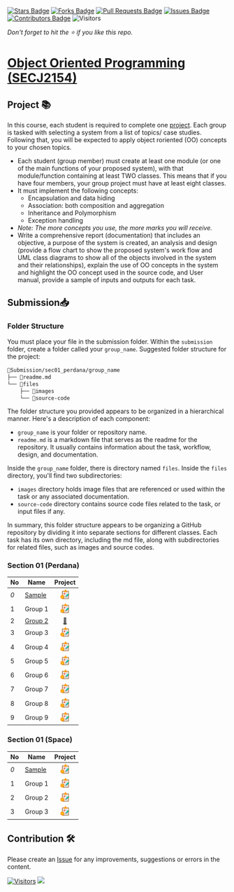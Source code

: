 [![Stars Badge](https://img.shields.io/github/stars/jjn7702/SECJ2154-OOP)](https://github.com/jjn7702/SECJ2154-OOP/stargazers)
[![Forks Badge](https://img.shields.io/github/forks/jjn7702/SECJ2154-OOP)](https://github.com/jjn7702/SECJ2154-OOP/network/members)
[![Pull Requests Badge](https://img.shields.io/github/issues-pr/jjn7702/SECJ2154-OOP)](https://github.com/jjn7702/SECJ2154-OOP/pulls)
[![Issues Badge](https://img.shields.io/github/issues/jjn7702/SECJ2154-OOP)](https://github.com/jjn7702/SECJ2154-OOP/issues)
[![Contributors Badge](https://img.shields.io/github/contributors/jjn7702/SECJ2154-OOP?color=2b9348)](https://github.com/jjn7702/SECJ2154-OOP/graphs/contributors)
![Visitors](https://api.visitorbadge.io/api/visitors?path=https%3A%2F%2Fgithub.com%2Fjjn7702%2FSECJ2154-OOP&labelColor=%23d9e3f0&countColor=%23697689&style=flat)

_Don't forget to hit the :star: if you like this repo._

# [Object Oriented Programming (SECJ2154)](/.)

## Project 📚 

In this course, each student is required to complete one [project](#project). Each group is tasked with selecting a system from a list of topics/ case studies. Following that, you will be expected to apply object roriented (OO) concepts to your chosen topics.

- Each student (group member) must create at least one module (or one of the main functions of your proposed system), with that module/function containing at least TWO classes. This means that if you have four members, your group project must have at least eight classes.
- It must implement the following concepts:
    - Encapsulation and data hiding
    - Association: both composition and aggregation
    - Inheritance and Polymorphism
    - Exception handling
- _Note: The more concepts you use, the more marks you will receive._
- Write a comprehensive report (documentation) that includes an objective, a purpose of the system is created, an analysis and design (provide a flow chart to show the proposed system's work flow and UML class diagrams to show all of the objects involved in the system and their relationships), explain the use of OO concepts in the system and highlight the OO concept used in the source code, and User manual, provide a sample of inputs and outputs for each task.

## Submission📥

### Folder Structure
You must place your file in the submission folder. Within the `submission` folder, create a folder called your  `group_name`. Suggested folder structure for the project:

```
📁Submission/sec01_perdana/group_name
├── 📄readme.md
└── 📁files
    ├── 📁images
    └── 📁source-code
```
The folder structure you provided appears to be organized in a hierarchical manner. Here's a description of each component:

- `group_name` is your folder or repository name.
- `readme.md` is a markdown file that serves as the readme for the repository. It usually contains information about the task, workflow, design, and documentation.

Inside the `group_name` folder, there is directory named `files`. Inside the `files` directory, you'll find two subdirectories:
  - `images` directory holds image files that are referenced or used within the task or any associated documentation.
  - `source-code` directory contains source code files related to the task, or input files if any.

In summary, this folder structure appears to be organizing a GitHub repository by dividing it into separate sections for different classes. Each task has its own directory, including the md file, along with subdirectories for related files, such as images and source codes.

### Section 01 (Perdana)

| No | Name | Project |
| --- | --- | :---: |
| _0_ |[Sample](../Submission/sec01_perdana/sample/readme.md) | <a href="../Submission/sec01_perdana/sample/readme.md" ><img src="../Images/clipboard.png" width="24px" height="24px" ></a> |
| 1 | Group 1 | <a href="group1" ><img src="../Images/clipboard.png" width="24px" height="24px" ></a> |
| 2 | [Group 2](../Submission/sec01_perdana/Group2/readme.md) | <a href="../Submission/sec01_perdana/Group2/readme.md" >🗿</a> |
| 3 | Group 3 | <a href="group3" ><img src="../Images/clipboard.png" width="24px" height="24px" ></a> |
| 4 | Group 4 | <a href="group4" ><img src="../Images/clipboard.png" width="24px" height="24px" ></a> |
| 5 | Group 5 | <a href="group5" ><img src="../Images/clipboard.png" width="24px" height="24px" ></a> |
| 6 | Group 6 | <a href="group6" ><img src="../Images/clipboard.png" width="24px" height="24px" ></a> |
| 7 | Group 7 | <a href="group7" ><img src="../Images/clipboard.png" width="24px" height="24px" ></a> |
| 8 | Group 8 | <a href="group8" ><img src="../Images/clipboard.png" width="24px" height="24px" ></a> |
| 9 | Group 9 | <a href="group9" ><img src="../Images/clipboard.png" width="24px" height="24px" ></a> |

### Section 01 (Space)

| No | Name | Project |
| --- | --- | :---: |
| _0_ |[Sample](../Submission/sec01_perdana/sample/readme.md) | <a href="../Submission/sec01_perdana/sample/readme.md" ><img src="../Images/clipboard.png" width="24px" height="24px" ></a> |
| 1 | Group 1 | <a href="group1" ><img src="../Images/clipboard.png" width="24px" height="24px" ></a> |
| 2 | Group 2 | <a href="group2" ><img src="../Images/clipboard.png" width="24px" height="24px" ></a> |
| 3 | Group 3 | <a href="group3" ><img src="../Images/clipboard.png" width="24px" height="24px" ></a> |


## Contribution 🛠️
Please create an [Issue](https://github.com/jjn7702/SECJ2154-OOP/issues) for any improvements, suggestions or errors in the content.

[![Visitors](https://api.visitorbadge.io/api/visitors?path=https%3A%2F%2Fgithub.com%2Fjjn7702&labelColor=%23697689&countColor=%23555555&style=plastic)](https://visitorbadge.io/status?path=https%3A%2F%2Fgithub.com%2Fjjn7702)
![](https://hit.yhype.me/github/profile?user_id=81284918)
